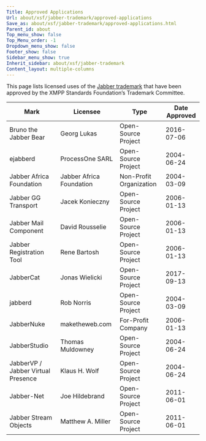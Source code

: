 ```yaml
---
Title: Approved Applications
Url: about/xsf/jabber-trademark/approved-applications
Save_as: about/xsf/jabber-trademark/approved-applications.html
Parent_id: about
Top_menu_show: false
Top_Menu_order: -1
Dropdown_menu_show: false
Footer_show: false
Sidebar_menu_show: true
Inherit_sidebar: about/xsf/jabber-trademark
Content_layout: multiple-columns
---
```


This page lists licensed uses of the [Jabber trademark](/about/xsf/jabber-trademark) that have been approved by the XMPP Standards Foundation’s Trademark Committee.

| Mark                                  | Licensee                    | Type                        | Date Approved |
|---------------------------------------|-----------------------------|-----------------------------|---------------|
| Bruno the Jabber Bear                 | Georg Lukas                 | Open-Source Project         | 2016-07-06    |
| ejabberd                              | ProcessOne SARL             | Open-Source Project         | 2004-06-24    |
| Jabber Africa Foundation              | Jabber Africa Foundation    | Non-Profit Organization     | 2004-03-09    |
| Jabber GG Transport                   | Jacek Konieczny             | Open-Source Project         | 2006-01-13    |
| Jabber Mail Component                 | David Rousselie             | Open-Source Project         | 2006-01-13    |
| Jabber Registration Tool              | Rene Bartosh                | Open-Source Project         | 2006-01-13    |
| JabberCat                             | Jonas Wielicki              | Open-Source Project         | 2017-09-13    |
| jabberd                               | Rob Norris                  | Open-Source Project         | 2004-03-09    |
| JabberNuke                            | maketheweb.com              | For-Profit Company          | 2006-01-13    |
| JabberStudio                          | Thomas Muldowney            | Open-Source Project         | 2004-06-24    |
| JabberVP / Jabber Virtual Presence    | Klaus H. Wolf               | Open-Source Project         | 2004-06-24    |
| Jabber-Net                            | Joe Hildebrand              | Open-Source Project         | 2011-06-01    |
| Jabber Stream Objects                 | Matthew A. Miller           | Open-Source Project         | 2011-06-01    |
